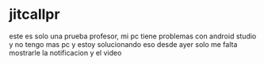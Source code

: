 # jitcallpr

este es solo una prueba profesor, mi pc tiene problemas con android studio y no tengo mas pc y estoy solucionando eso desde ayer solo me falta mostrarle la notificacion y el video
